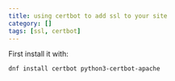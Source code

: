 ```yaml
---
title: using certbot to add ssl to your site
category: []
tags: [ssl, certbot]
---
```


First install it with:

```bash
dnf install certbot python3-certbot-apache
```


